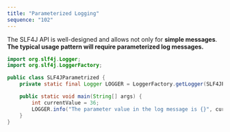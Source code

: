```yaml
---
title: "Parameterized Logging"
sequence: "102"
---
```


The SLF4J API is well-designed and allows not only for **simple messages**.
**The typical usage pattern will require parameterized log messages.**

```java
import org.slf4j.Logger;
import org.slf4j.LoggerFactory;

public class SLF4JParametrized {
    private static final Logger LOGGER = LoggerFactory.getLogger(SLF4JParametrized.class);

    public static void main(String[] args) {
        int currentValue = 36;
        LOGGER.info("The parameter value in the log message is {}", currentValue);
    }
}
```
